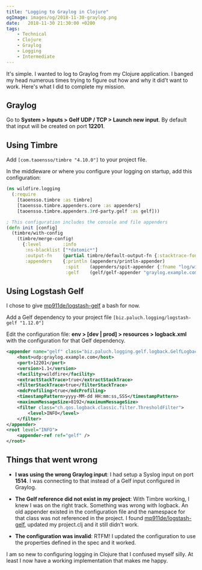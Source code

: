 ```yaml
---
title: "Logging to Graylog in Clojure"
ogImage: images/og/2018-11-30-graylog.png
date:   2018-11-30 21:30:00 +0200
tags:
    - Technical
    - Clojure
    - Graylog
    - Logging
    - Intermediate
---
```


It's simple. I wanted to log to Graylog from my Clojure application.
I banged my head numerous times trying to figure out how and why it did't want to work.
Here's what I did to complete my mission.

## Graylog
Go to **System > Inputs > Gelf UDP / TCP > Launch new input**.
By default that input will be created on port **12201**.

## Using Timbre
Add `[com.taoensso/timbre "4.10.0"]` to your project file.

In the middleware or where you configure your logging on startup, add this configuration:

```clojure
(ns wildfire.logging
  (:require
    [taoensso.timbre :as timbre]
    [taoensso.timbre.appenders.core :as appenders]
    [taoensso.timbre.appenders.3rd-party.gelf :as gelf]))
```

```clojure
; This configuration includes the console and file appenders
(defn init [config]
  (timbre/with-config
    (timbre/merge-config!
      {:level        :info
       :ns-blacklist ["*datomic*"]
       :output-fn    (partial timbre/default-output-fn {:stacktrace-fonts {}})
       :appenders    {:println (appenders/println-appender)
                      :spit    (appenders/spit-appender {:fname "log/wildfire.log" :append? true})
                      :gelf    (gelf/gelf-appender "graylog.example.com" 12201 :udp)}})))
```

## Using Logstash Gelf

I chose to give [mp911de/logstash-gelf](https://github.com/mp911de/logstash-gelf) a bash for now.

Add a Gelf dependency to your project file `[biz.paluch.logging/logstash-gelf "1.12.0"]`

Edit the configuration file: **env > [dev | prod] > resources > logback.xml** with the configuration for
that Gelf dependency.

```xml
<appender name="gelf" class="biz.paluch.logging.gelf.logback.GelfLogbackAppender">
    <host>udp:graylog.example.com</host>
    <port>12201</port>
    <version>1.1</version>
    <facility>wildfire</facility>
    <extractStackTrace>true</extractStackTrace>
    <filterStackTrace>true</filterStackTrace>
    <mdcProfiling>true</mdcProfiling>
    <timestampPattern>yyyy-MM-dd HH:mm:ss,SSS</timestampPattern>
    <maximumMessageSize>8192</maximumMessageSize>
    <filter class="ch.qos.logback.classic.filter.ThresholdFilter">
        <level>INFO</level>
    </filter>
</appender>
<root level="INFO">
    <appender-ref ref="gelf" />
</root>
```

## Things that went wrong

* **I was using the wrong Graylog input**:
  I had setup a Syslog input on port **1514**.
  I was connecting to that instead of a Gelf input configured in Graylog.

* **The Gelf reference did not exist in my project**:
  With Timbre working, I knew I was on the right track. Something was wrong with logback.
  An old appender existed in the configuration file and the namespace for that class was not
  referenced in the project. I found [mp911de/logstash-gelf](https://github.com/mp911de/logstash-gelf),
  updated my project.clj and it still didn't work.

* **The configuration was invalid**:
  RTFM! I updated the configuration to use the properties defined in the spec and it worked.

I am so new to configuring logging in Clojure that I confused myself silly. At least I now have a
working implementation that makes me happy.
